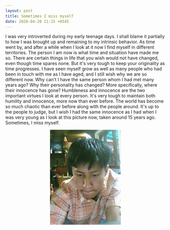 ```yaml
---
layout: post
title: Sometimes I miss myself
date: 2020-04-20 11:15 +0545
---
```


I was very introverted during my early teenage days. I shall blame it partially to how I was brought up and remaining to my intrinsic behavior. As time went by, and after a while when I look at it now I find myself in different territories. The person I am now is what time and situation have made me so. There are certain things in life that you wish would not have changed, even though time spares none. But it's very tough to keep your originality as time progresses. I have seen myself grow as well as many people who had been in touch with me as I have aged, and I still wish why we are so different now. Why can't I have the same person whom I had met many years ago? Why their personality has changed? More specifically, where their innocence has gone? Humbleness and innocence are the two important virtues I look at every person. It's very tough to maintain both humility and innocence, more now than ever before. The world has become so much chaotic than ever before along with the people around. It's up to the people to judge, but I wish I had the same innocence as I had when I was very young as I look at this picture now, taken around 15 years ago. Sometimes, I miss myself.
<center><img src="/images/old.jpg" alt="Very old photo"></center>


